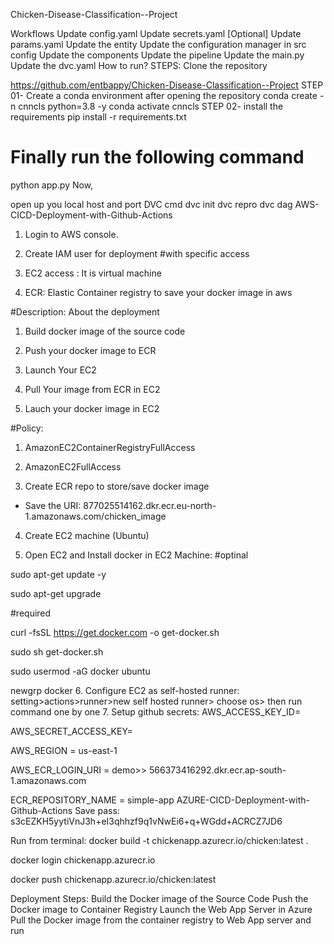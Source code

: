 Chicken-Disease-Classification--Project

Workflows
Update config.yaml
Update secrets.yaml [Optional]
Update params.yaml
Update the entity
Update the configuration manager in src config
Update the components
Update the pipeline
Update the main.py
Update the dvc.yaml
How to run?
STEPS:
Clone the repository

https://github.com/entbappy/Chicken-Disease-Classification--Project
STEP 01- Create a conda environment after opening the repository
conda create -n cnncls python=3.8 -y
conda activate cnncls
STEP 02- install the requirements
pip install -r requirements.txt
# Finally run the following command
python app.py
Now,

open up you local host and port
DVC cmd
dvc init
dvc repro
dvc dag
AWS-CICD-Deployment-with-Github-Actions
1. Login to AWS console.
2. Create IAM user for deployment
#with specific access

1. EC2 access : It is virtual machine

2. ECR: Elastic Container registry to save your docker image in aws


#Description: About the deployment

1. Build docker image of the source code

2. Push your docker image to ECR

3. Launch Your EC2 

4. Pull Your image from ECR in EC2

5. Lauch your docker image in EC2

#Policy:

1. AmazonEC2ContainerRegistryFullAccess

2. AmazonEC2FullAccess

3. Create ECR repo to store/save docker image
- Save the URI: 877025514162.dkr.ecr.eu-north-1.amazonaws.com/chicken_image

4. Create EC2 machine (Ubuntu)

5. Open EC2 and Install docker in EC2 Machine:
#optinal

sudo apt-get update -y

sudo apt-get upgrade

#required

curl -fsSL https://get.docker.com -o get-docker.sh

sudo sh get-docker.sh

sudo usermod -aG docker ubuntu

newgrp docker
6. Configure EC2 as self-hosted runner:
setting>actions>runner>new self hosted runner> choose os> then run command one by one
7. Setup github secrets:
AWS_ACCESS_KEY_ID=

AWS_SECRET_ACCESS_KEY=

AWS_REGION = us-east-1

AWS_ECR_LOGIN_URI = demo>>  566373416292.dkr.ecr.ap-south-1.amazonaws.com

ECR_REPOSITORY_NAME = simple-app
AZURE-CICD-Deployment-with-Github-Actions
Save pass:
s3cEZKH5yytiVnJ3h+eI3qhhzf9q1vNwEi6+q+WGdd+ACRCZ7JD6

Run from terminal:
docker build -t chickenapp.azurecr.io/chicken:latest .

docker login chickenapp.azurecr.io

docker push chickenapp.azurecr.io/chicken:latest

Deployment Steps:
Build the Docker image of the Source Code
Push the Docker image to Container Registry
Launch the Web App Server in Azure
Pull the Docker image from the container registry to Web App server and run